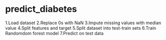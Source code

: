 # predict_diabetes

1.Load dataset
2.Replace 0s with NaN 
3.Impute missing values with median value
4.Split features and target
5.Split dataset into test-train sets
6.Train Randomdom forest model
7.Predict on test data

